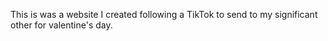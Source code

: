 This is was a website I created following a TikTok to send to my significant other for valentine's day. 
